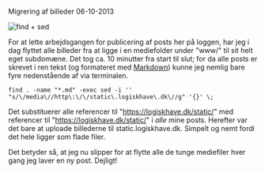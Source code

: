 Migrering af billeder
06-10-2013

![find + sed](https://logiskhave.dk/static/20131006_migrering.png)

For at lette arbejdsgangen for publicering af posts her på loggen, har jeg i dag flyttet alle billeder fra at ligge i en mediefolder under "www/" til sit helt eget subdomæne. Det tog ca. 10 minutter fra start til slut; for da alle posts er skrevet i ren tekst (og formateret med [Markdown](http://daringfireball.net/projects/markdown/)) kunne jeg nemlig bare fyre nedenstående af via terminalen.

    find . -name "*.md" -exec sed -i '' "s/\/media\//http\:\/\/static\.logiskhave\.dk\//g" '{}' \;
    
Det substituerer alle referencer til "https://logiskhave.dk/static/" med referencer til "https://logiskhave.dk/static/" i *alle* mine posts. Herefter var det bare at uploade billederne til static.logiskhave.dk. Simpelt og nemt fordi det hele ligger som flade filer.

Det betyder så, at jeg nu slipper for at flytte alle de tunge mediefiler hver gang jeg laver en ny post. Dejligt!
